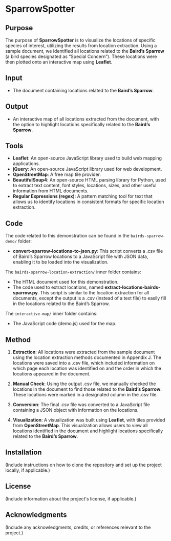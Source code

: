 # SparrowSpotter

## Purpose
The purpose of **SparrowSpotter** is to visualize the locations of specific species of interest, utilizing the results from location extraction. Using a sample document, we identified all locations related to the **Baird’s Sparrow** (a bird species designated as “Special Concern”). These locations were then plotted onto an interactive map using **Leaflet**.

## Input
- The document containing locations related to the **Baird’s Sparrow**.

## Output
- An interactive map of all locations extracted from the document, with the option to highlight locations specifically related to the **Baird’s Sparrow**.

## Tools
- **Leaflet**: An open-source JavaScript library used to build web mapping applications.
- **jQuery**: An open-source JavaScript library used for web development.
- **OpenStreetMap**: A free map tile provider.
- **BeautifulSoup4**: An open-source HTML parsing library for Python, used to extract text content, font styles, locations, sizes, and other useful information from HTML documents.
- **Regular Expressions (regex)**: A pattern matching tool for text that allows us to identify locations in consistent formats for specific location extraction.

## Code
The code related to this demonstration can be found in the `bairds-sparrow-demo/` folder:

- **convert-sparrow-locations-to-json.py**: This script converts a .csv file of Baird’s Sparrow locations to a JavaScript file with JSON data, enabling it to be loaded into the visualization.
  
The `bairds-sparrow-location-extraction/` inner folder contains:
- The HTML document used for this demonstration.
- The code used to extract locations, named **extract-locations-bairds-sparrow.py**. This script is similar to the location extraction for all documents, except the output is a .csv (instead of a text file) to easily fill in the locations related to the Baird’s Sparrow.

The `interactive-map/` inner folder contains:
- The JavaScript code (demo.js) used for the map.

## Method
1. **Extraction**: All locations were extracted from the sample document using the location extraction methods documented in Appendix J. The locations were saved into a .csv file, which included information on which page each location was identified on and the order in which the locations appeared in the document.

2. **Manual Check**: Using the output .csv file, we manually checked the locations in the document to find those related to the **Baird’s Sparrow**. These locations were marked in a designated column in the .csv file.

3. **Conversion**: The final .csv file was converted to a JavaScript file containing a JSON object with information on the locations.

4. **Visualization**: A visualization was built using **Leaflet**, with tiles provided from **OpenStreetMap**. This visualization allows users to view all locations identified in the document and highlight locations specifically related to the **Baird’s Sparrow**.

## Installation
(Include instructions on how to clone the repository and set up the project locally, if applicable.)

## License
(Include information about the project's license, if applicable.)

## Acknowledgments
(Include any acknowledgments, credits, or references relevant to the project.)

